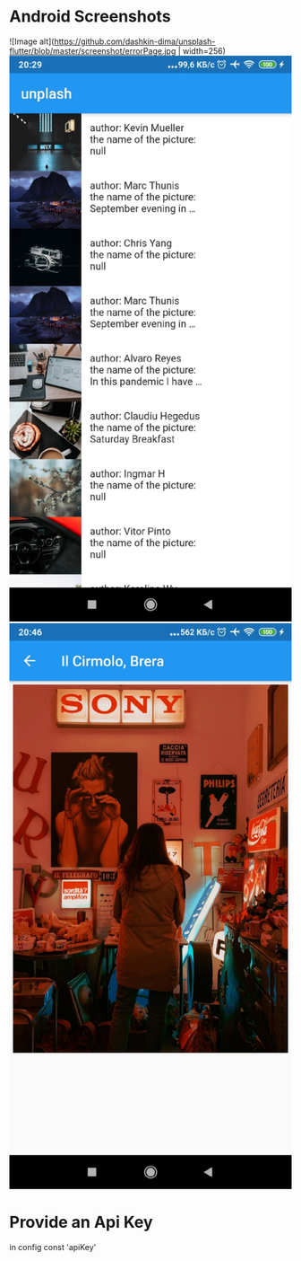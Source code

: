 # Android Screenshots
![Image alt](https://github.com/dashkin-dima/unsplash-flutter/blob/master/screenshot/errorPage.jpg | width=256)
![Image alt](https://github.com/dashkin-dima/unsplash-flutter/blob/master/screenshot/firstPage.jpg)
![Image alt](https://github.com/dashkin-dima/unsplash-flutter/blob/master/screenshot/secondPage.jpg)

# Provide an Api Key
in config const 'apiKey' 
